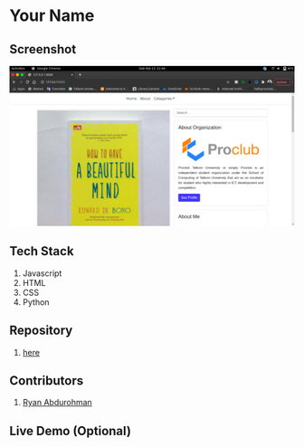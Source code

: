 # Your Name

## Screenshot
![](./ss.png)

## Tech Stack
1. Javascript
2. HTML
3. CSS
4. Python 

## Repository
1. [here](https://github.com/khavitidala/ootsuki)

## Contributors

1. [Ryan Abdurohman](https://github.com/khavitidala)

## Live Demo  (Optional)

